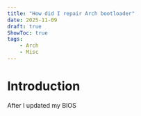 ```yaml
---
title: "How did I repair Arch bootloader"
date: 2025-11-09
draft: true
ShowToc: true
tags: 
    - Arch
    - Misc
---
```


# Introduction 
After I updated my BIOS 